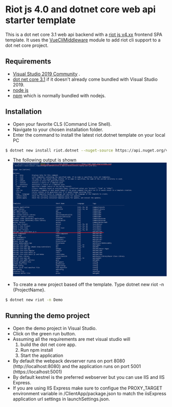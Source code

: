 # Riot js 4.0 and dotnet core web api starter template
This is a dot net core 3.1 web api backend with a [riot js v4.xx](https://riot.js.org/) frontend SPA template. It uses the 
[VueCliMiddleware](https://github.com/EEParker/aspnetcore-vueclimiddleware) module to add riot cli support to a dot net core project.

## Requirements
- [Visual Studio 2019 Community](https://visualstudio.microsoft.com/vs/whatsnew/) .
- [dot net core 3.1](https://dotnet.microsoft.com/download/dotnet-core/3.1) if it doesn't already come bundled with Visual Studio 2019.
- [node js](https://nodejs.org/en/)
- [npm](https://www.npmjs.com/get-npm) which is normally bundled with nodejs.

## Installation
- Open your favorite CLS (Command Line Shell).
- Navigate to your chosen installation folder.
- Enter the command to install the latest riot.dotnet template on your local PC
```bash
$ dotnet new install riot.dotnet --nuget-source https://api.nuget.org/v3/index.json 
```
- The following output is shown
![Output of dot net new command](images/pic1.png?raw=true "Output of dot net new command")

- To create a new project based off the template. Type dotnet new riot -n {ProjectName}. 
```bash
$ dotnet new riot -n Demo
```

## Running the demo project
- Open the demo project in Visual Studio. 
- Click on the green run button.
- Assuming all the requirements are met visual studio will
  1. build the dot net core app.
  2. Run npm install
  3. Start the application
- By default the webpack devserver runs on port 8080 (http://localhost:8080) and the application runs on port 5001 (https://localhost:5001)
- By default kestrel is the preferred webserver but you can use IIS and IIS Express.
- If you are using IIS Express make sure to configue the PROXY_TARGET environment variable in /ClientApp/package.json to match the iisExpress application url settings in launchSettings.json.

  

